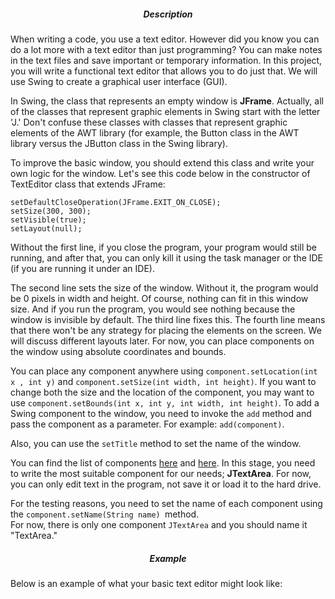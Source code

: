 <h5 style="text-align: center;">Description</h5>

<p>When writing a code, you use a text editor. However did you know you can do a lot more with a text editor than just programming? You can make notes in the text files and save important or temporary information. In this project, you will write a functional text editor that allows you to do just that. We will use Swing to create a graphical user interface (GUI).</p>

<p>In Swing, the class that represents an empty window is <strong>JFrame</strong>. Actually, all of the classes that represent graphic elements in Swing start with the letter 'J.' Don't confuse these classes with classes that represent graphic elements of the AWT library (for example, the Button class in the AWT library versus the JButton class in the Swing library).</p>

<p>To improve the basic window, you should extend this class and write your own logic for the window. Let's see this code below in the constructor of TextEditor class that extends JFrame:</p>

<pre><code class="language-java">setDefaultCloseOperation(JFrame.EXIT_ON_CLOSE); 
setSize(300, 300);
setVisible(true); 
setLayout(null);</code></pre>

<p>Without the first line, if you close the program, your program would still be running, and after that, you can only kill it using the task manager or the IDE (if you are running it under an IDE).</p>

<p>The second line sets the size of the window. Without it, the program would be 0 pixels in width and height. Of course, nothing can fit in this window size. And if you run the program, you would see nothing because the window is invisible by default. The third line fixes this. The fourth line means that there won't be any strategy for placing the elements on the screen. We will discuss different layouts later. For now, you can place components on the window using absolute coordinates and bounds.</p>

<p>You can place any component anywhere using <code class="language-java">component.setLocation(int x , int y)</code> and <code class="language-java">component.setSize(int width, int height)</code>. If you want to change both the size and the location of the component, you may want to use <code class="language-java">component.setBounds(int x, int y, int width, int height)</code>. To add a Swing component to the window, you need to invoke the <code class="language-java">add</code> method and pass the component as a parameter. For example: <code class="language-java">add(component)</code>.</p>

<p>Also, you can use the <code class="language-java">setTitle</code> method to set the name of the window.</p>

<p>You can find the list of components <a target="_blank" href="http://zetcode.com/tutorials/javaswingtutorial/basicswingcomponents/" rel="nofollow noopener noreferrer">here</a> and <a target="_blank" href="http://zetcode.com/tutorials/javaswingtutorial/basicswingcomponentsII/" rel="nofollow noopener noreferrer">here</a>. In this stage, you need to write the most suitable component for our needs; <strong>JTextArea</strong>. For now, you can only edit text in the program, not save it or load it to the hard drive.</p>

<p>For the testing reasons, you need to set the name of each component using the <code class="language-java">component.setName(String name) </code>method.<br>
For now, there is only one component <code class="language-java">JTextArea</code> and you should name it "TextArea."</p>

<h5 style="text-align: center;">Example</h5>

<p>Below is an example of what your basic text editor might look like:</p>

<p style="text-align: center;"><img alt="" src="https://ucarecdn.com/ad316e73-bbf0-4031-8c66-e3cccbb2d543/"></p>
